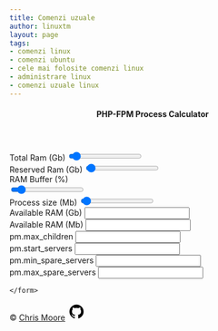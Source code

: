```yaml
---
title: Comenzi uzuale
author: linuxtm
layout: page
tags:
- comenzi linux
- comenzi ubuntu
- cele mai folosite comenzi linux
- administrare linux
- comenzi uzuale linux
---
```


<!doctype html>
<html lang="en">
<head>
  <meta charset="utf-8">
  <title>PHP-FPM Process Caluculator</title>
  <meta name="description" content="">
  <meta name="author" content="Chris Moore">
<link rel="stylesheet" href="https://maxcdn.bootstrapcdn.com/bootstrap/4.0.0/css/bootstrap.min.css" integrity="sha384-Gn5384xqQ1aoWXA+058RXPxPg6fy4IWvTNh0E263XmFcJlSAwiGgFAW/dAiS6JXm" crossorigin="anonymous">
<link rel="stylesheet" href="https://maxcdn.bootstrapcdn.com/font-awesome/4.7.0/css/font-awesome.min.css" />
<link rel="stylesheet" href="https://cdnjs.cloudflare.com/ajax/libs/rangeslider.js/2.3.0/rangeslider.min.css" />
<link rel="stylesheet" href="styles.css" />
</head>
<body>
<div class="container-fluid">
  <div class="row justify-content-center">
     <div class="col-lg-6 col-md-9 col-sm-12">
      <div class="card">
    <header class="card-header">
      <h4 class="card-title mt-2">PHP-FPM Process Calculator</h4>
    </header>
  <div class="row">
   <div class="col-md-12 col-sm-12= col-xs-12 form-container">
    <form name="form1" method="post">
     <div class="form-group ">
      <label class="control-label requiredField" for="ram-total">
       Total Ram (Gb)
      </label>
      <input class="form-control" id="ram-total" name="ram-total" type="range" min="1" max="64" step="1" value="4" aria-readonly="true" readonly />
     </div>
     <div class="form-group ">
      <label class="control-label requiredField" for="ram-total">
       Reserved Ram (Gb)
      </label>
      <input class="form-control" id="ram-reserved" name="ram-reserved" type="range" min="0.25" max="64" step="0.25" value="1" aria-readonly="true" readonly />
     </div>
     <div class="form-group ">
      <label class="control-label requiredField" for="ram-buffer">
       RAM Buffer (%)
      </label>
      <div class="input-group">
       <input class="form-control" id="ram-buffer" name="ram-buffer" type="range" min="0" max="100" step="1" value="10" aria-readonly="true" readonly />
      </div>
     </div>
     <div class="form-group ">
      <label class="control-label requiredField" for="process-size">
       Process size (Mb)
      </label>
      <input class="form-control" id="process-size" name="process-size" type="range" min="1" max="1024" step="1" value="32" aria-readonly="true" readonly />
     </div>
     <div class="form-group">
      <label class="control-label " for="ram-available">
       Available RAM (Gb)
      </label>
      <input class="form-control" id="ram-available" name="ram-available" type="text" aria-readonly="true" readonly />
     </div>
     <div class="form-group ">
      <label class="control-label " for="ram-available-mb">
       Available RAM (Mb)
      </label>
      <input class="form-control" id="ram-available-mb" name="ram-available-mb" type="text"aria-readonly="true" readonly />
     </div>
     <div class="form-group ">
      <label class="control-label " for="max-children">
       pm.max_children
      </label>
      <input class="form-control" id="max-children" name="max-children" type="text" aria-readonly="true" readonly />
     </div>
     <div class="form-group ">
      <label class="control-label " for="start-servers">
       pm.start_servers
      </label>
      <input class="form-control" id="start-servers" name="start-servers" type="text" aria-readonly="true" readonly />
     </div>
     <div class="form-group ">
      <label class="control-label " for="min-spare">
       pm.min_spare_servers
      </label>
      <input class="form-control" id="min-spare" name="min-spare" type="text" aria-readonly="true" readonly />
     </div>
     <div class="form-group ">
      <label class="control-label " for="max-spare">
       pm.max_spare_servers
      </label>
      <input class="form-control" id="max-spare" name="max-spare" type="text" aria-readonly="true" readonly />
     </div>

    </form>
   </div>
  </div>
 </div>
<div class="footer">&copy; <a href="https://chrismoore.ca">Chris Moore</a> <a class="github" href="https://github.com/spot13" target="_blank" rel="noopener" title="GitHub"><svg xmlns="http://www.w3.org/2000/svg" width="32" height="32" viewBox="0 0 100 100"><path fill-rule="evenodd" clip-rule="evenodd" d="M49.998 11.963C28.461 11.963 11 29.425 11 50.965c0 17.231 11.172 31.849 26.671 37.003 1.952.361 2.662-.84 2.662-1.877 0-.924-.034-3.375-.051-6.633-10.849 2.359-13.138-5.229-13.138-5.229-1.774-4.505-4.331-5.703-4.331-5.703-3.541-2.418.269-2.371.269-2.371 3.914.277 5.974 4.018 5.974 4.018 3.478 5.96 9.129 4.235 11.35 3.243.353-2.525 1.363-4.24 2.476-5.217-8.659-.984-17.763-4.33-17.763-19.274 0-4.259 1.519-7.741 4.013-10.468-.399-.982-1.74-4.947.383-10.319 0 0 3.274-1.048 10.726 4.001 3.109-.869 6.446-1.303 9.763-1.316 3.312.014 6.65.447 9.763 1.316 7.447-5.049 10.716-4.001 10.716-4.001 2.128 5.372.788 9.337.388 10.319 2.5 2.727 4.008 6.209 4.008 10.468 0 14.979-9.117 18.279-17.805 19.241 1.398 1.205 2.646 3.59 2.646 7.229 0 5.211-.047 9.416-.047 10.695 0 1.045.701 2.26 2.681 1.873C77.836 82.798 89 68.191 89 50.965c0-21.54-17.461-39.002-39.002-39.002z"></path></svg></a></div>
</div>
</div>
</div>
<script src="https://code.jquery.com/jquery-3.2.1.slim.min.js" integrity="sha384-KJ3o2DKtIkvYIK3UENzmM7KCkRr/rE9/Qpg6aAZGJwFDMVNA/GpGFF93hXpG5KkN" crossorigin="anonymous"></script>
<script src="https://cdnjs.cloudflare.com/ajax/libs/rangeslider.js/2.3.0/rangeslider.min.js"></script>
<script src="script.js"></script>
</body>
</html>
